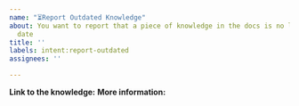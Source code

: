 ```yaml
---
name: "⏳Report Outdated Knowledge"
about: You want to report that a piece of knowledge in the docs is no longer up to
  date
title: ''
labels: intent:report-outdated
assignees: ''

---
```


__Link to the knowledge:__
__More information:__
